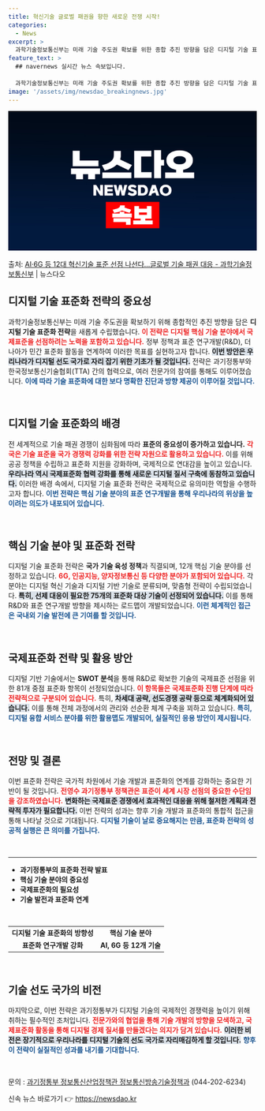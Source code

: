 ```yaml
---
title: 혁신기술 글로벌 패권을 향한 새로운 전쟁 시작!
categories:
  - News
excerpt: >
  과학기술정보통신부는 미래 기술 주도권 확보를 위한 종합 추진 방향을 담은 디지털 기술 표준화 전략을 수립했다…
feature_text: >
  ## navernews 실시간 뉴스 속보입니다.

  과학기술정보통신부는 미래 기술 주도권 확보를 위한 종합 추진 방향을 담은 디지털 기술 표준화 전략을 수립했다…
image: '/assets/img/newsdao_breakingnews.jpg'
---
```


![뉴스다오 속보](/assets/img/newsdao_breakingnews.jpg)

<p>출처: <a href="https://newsdao.kr/2433" rel="dofollow">AI·6G 등 12대 혁신기술 표준 선점 나선다…글로벌 기술 패권 대응 - 과학기술정보통신부</a> | 뉴스다오</p>

<h2 data-ke-size="size26">디지털 기술 표준화 전략의 중요성</h2>

<p data-ke-size="size16">과학기술정보통신부는 미래 기술 주도권을 확보하기 위해 종합적인 추진 방향을 담은 <b>디지털 기술 표준화 전략</b>을 새롭게 수립했습니다. <b><span style="color: #ee2323;">이 전략은 디지털 핵심 기술 분야에서 국제표준을 선점하려는 노력을 포함하고 있습니다.</span></b> 정부 정책과 표준 연구개발(R&D), 더 나아가 민간 표준화 활동을 연계하여 이러한 목표를 실현하고자 합니다. <b><span style="background-color: #21538527;">이번 방안은 우리나라가 디지털 선도 국가로 자리 잡기 위한 기초가 될 것입니다.</span></b> 전략은 과기정통부와 한국정보통신기술협회(TTA) 간의 협력으로, 여러 전문가의 참여를 통해도 이루어졌습니다. <b><span style="color: #1a5490;">이에 따라 기술 표준화에 대한 보다 명확한 진단과 방향 제공이 이루어질 것입니다.</span></b></p>

<p data-ke-size="size16">&nbsp;</p>

<h2 data-ke-size="size26">디지털 기술 표준화의 배경</h2>

<p data-ke-size="size16">전 세계적으로 기술 패권 경쟁이 심화됨에 따라 <b>표준의 중요성이 증가하고 있습니다.</b> <b><span style="color: #ee2323;">각국은 기술 표준을 국가 경쟁력 강화를 위한 전략 자원으로 활용하고 있습니다.</span></b> 이를 위해 공공 정책을 수립하고 표준화 지원을 강화하며, 국제적으로 연대감을 높이고 있습니다. <b><span style="background-color: #21538527;">우리나라 역시 국제표준화 협력 강화를 통해 새로운 디지털 질서 구축에 동참하고 있습니다.</span></b> 이러한 배경 속에서, 디지털 기술 표준화 전략은 국제적으로 유의미한 역할을 수행하고자 합니다. <b><span style="color: #1a5490;">이번 전략은 핵심 기술 분야의 표준 연구개발을 통해 우리나라의 위상을 높이려는 의도가 내포되어 있습니다.</span></b></p>

<p data-ke-size="size16">&nbsp;</p>

<h2 data-ke-size="size26">핵심 기술 분야 및 표준화 전략</h2>

<p data-ke-size="size16">디지털 기술 표준화 전략은 <b>국가 기술 육성 정책</b>과 직결되며, 12개 핵심 기술 분야를 선정하고 있습니다. <b><span style="color: #ee2323;">6G, 인공지능, 양자정보통신 등 다양한 분야가 포함되어 있습니다.</span></b> 각 분야는 디지털 혁신 기술과 디지털 기반 기술로 분류되며, 맞춤형 전략이 수립되었습니다. <b><span style="background-color: #21538527;">특히, 선제 대응이 필요한 75개의 표준화 대상 기술이 선정되어 있습니다.</span></b> 이를 통해 R&D와 표준 연구개발 방향을 제시하는 로드맵이 개발되었습니다. <b><span style="color: #1a5490;">이런 체계적인 접근은 국내외 기술 발전에 큰 기여를 할 것입니다.</span></b></p>

<p data-ke-size="size16">&nbsp;</p>

<h2 data-ke-size="size26">국제표준화 전략 및 활용 방안</h2>

<p data-ke-size="size16">디지털 기반 기술에서는 <b>SWOT 분석</b>을 통해 R&D로 확보한 기술의 국제표준 선점을 위한 81개 중점 표준화 항목이 선정되었습니다. <b><span style="color: #ee2323;">이 항목들은 국제표준화 진행 단계에 따라 전략적으로 구분되어 있습니다.</span></b> 특히, <b><span style="background-color: #21538527;">차세대 공략, 선도경쟁 공략 등으로 체계화되어 있습니다.</span></b> 이를 통해 전체 과정에서의 관리와 선순환 체계 구축을 꾀하고 있습니다. <b><span style="color: #1a5490;">특히, 디지털 융합 서비스 분야를 위한 활용맵도 개발되어, 실질적인 응용 방안이 제시됩니다.</span></b></p>

<p data-ke-size="size16">&nbsp;</p>

<h2 data-ke-size="size26">전망 및 결론</h2>

<p data-ke-size="size16">이번 표준화 전략은 국가적 차원에서 기술 개발과 표준화의 연계를 강화하는 중요한 기반이 될 것입니다. <b><span style="color: #ee2323;">전영수 과기정통부 정책관은 표준이 세계 시장 선점의 중요한 수단임을 강조하였습니다.</span></b> <b><span style="background-color: #21538527;">변화하는 국제표준 경쟁에서 효과적인 대응을 위해 철저한 계획과 전략적 투자가 필요합니다.</span></b> 이번 전략의 성과는 향후 기술 개발과 표준화의 통합적 접근을 통해 나타날 것으로 기대됩니다. <b><span style="color: #1a5490;">디지털 기술이 날로 중요해지는 만큼, 표준화 전략의 성공적 실행은 큰 의미를 가집니다.</span></b></p>

<p data-ke-size="size16">&nbsp;</p>

<hr/>

<ul>
<li><b>과기정통부의 표준화 전략 발표</b></li>
<li><b>핵심 기술 분야의 중요성</b></li>
<li><b>국제표준화의 필요성</b></li>
<li><b>기술 발전과 표준화 연계</b></li>
</ul>

<p data-ke-size="size16">&nbsp;</p>

<table>
<tr>
<td style="text-align: center; height: 17px;"><b>디지털 기술 표준화의 방향성</b></td>
<td style="text-align: center; height: 17px;"><b>핵심 기술 분야</b></td>
</tr>
<tr>
<td style="text-align: center; height: 17px;"><b>표준화 연구개발 강화</b></td>
<td style="text-align: center; height: 17px;"><b>AI, 6G 등 12개 기술</b></td>
</tr>
</table>

<p data-ke-size="size16">&nbsp;</p>

<h2 data-ke-size="size26">기술 선도 국가의 비전</h2>

<p data-ke-size="size16">마지막으로, 이번 전략은 과기정통부가 디지털 기술의 국제적인 경쟁력을 높이기 위해 취하는 필수적인 조처입니다. <b><span style="color: #ee2323;">전문가와의 협업을 통해 기술 개발의 방향을 모색하고, 국제표준화 활동을 통해 디지털 경제 질서를 만들겠다는 의지가 담겨 있습니다.</span></b> <b><span style="background-color: #21538527;">이러한 비전은 장기적으로 우리나라를 디지털 기술의 선도 국가로 자리매김하게 할 것입니다.</span></b> <b><span style="color: #1a5490;">향후 이 전략이 실질적인 성과를 내기를 기대합니다.</span></b></p>

<p data-ke-size="size16">&nbsp;</p> 

<p data-ke-size="size16">문의 : <a href="https://www.tta.or.kr/tta/index.do">과기정통부 정보통신산업정책관 정보통신방송기술정책과</a> (044-202-6234)</p> 

신속 뉴스 바로가기 👉 <a href="https://newsdao.kr" rel="dofollow">https://newsdao.kr</a>


